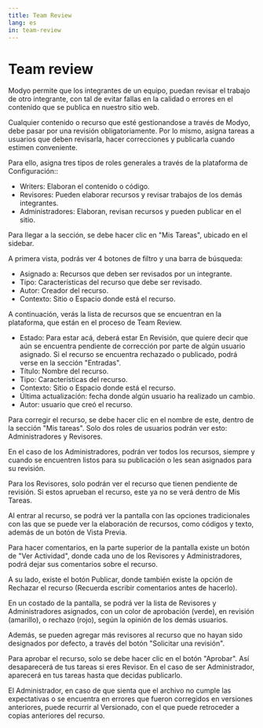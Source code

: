 ```yaml
---
title: Team Review
lang: es
in: team-review
---
```


# Team review

Modyo permite que los integrantes de un equipo, puedan revisar el trabajo de otro integrante, con tal de evitar fallas en la calidad o errores en el contenido que se publica en nuestro sitio web.

Cualquier contenido o recurso que esté gestionandose a través de Modyo, debe pasar por una revisión obligatoriamente. Por lo mismo, asigna tareas a usuarios que deben revisarla, hacer correcciones y publicarla cuando estimen conveniente.

Para ello, asigna tres tipos de roles generales a través de la plataforma de Configuración::

- Writers: Elaboran el contenido o código.
- Revisores: Pueden elaborar recursos y revisar trabajos de los demás integrantes.
- Administradores: Elaboran, revisan recursos y pueden publicar en el sitio.

Para llegar a la sección, se debe hacer clic en "Mis Tareas", ubicado en el sidebar.

A primera vista, podrás ver 4 botones de filtro y una barra de búsqueda:

- Asignado a: Recursos que deben ser revisados por un integrante.
- Tipo: Características del recurso que debe ser revisado.
- Autor: Creador del recurso.
- Contexto: Sitio o Espacio donde está el recurso.

A continuación, verás la lista de recursos que se encuentran en la plataforma, que están en el proceso de Team Review.

- Estado: Para estar acá, deberá estar En Revisión, que quiere decir que aún se encuentra pendiente de corrección por parte de algún usuario asignado. Si el recurso se encuentra rechazado o publicado, podrá verse en la sección "Entradas". 
- Título: Nombre del recurso.
- Tipo: Características del recurso.
- Contexto: Sitio o Espacio donde está el recurso.
- Última actualización: fecha donde algún usuario ha realizado un cambio.
- Autor: usuario que creó el recurso.

Para corregir el recurso, se debe hacer clic en el nombre de este, dentro de la sección "Mis tareas". Solo dos roles de usuarios podrán ver esto: Administradores y Revisores.

En el caso de los Administradores, podrán ver todos los recursos, siempre y cuando se encuentren listos para su publicación o les sean asignados para su revisión.

Para los Revisores, solo podrán ver el recurso que tienen pendiente de revisión. Si estos aprueban el recurso, este ya no se verá dentro de Mis Tareas.

Al entrar al recurso, se podrá ver la pantalla con las opciones tradicionales con las que se puede ver la elaboración de recursos, como códigos y texto, además de un botón de Vista Previa.

Para hacer comentarios, en la parte superior de la pantalla existe un botón de "Ver Actividad", donde cada uno de los Revisores y Administradores, podrá dejar sus comentarios sobre el recurso.

A su lado, existe el botón Publicar, donde también existe la opción de Rechazar el recurso (Recuerda escribir comentarios antes de hacerlo).

En un costado de la pantalla, se podrá ver la lista de Revisores y Administradores asignados, con un color de aprobación (verde), en revisión (amarillo), o rechazo (rojo), según la opinión de los demás usuarios.

Además, se pueden agregar más revisores al recurso que no hayan sido designados por defecto, a través del botón "Solicitar una revisión".

Para aprobar el recurso, solo se debe hacer clic en el botón "Aprobar". Así desaparecerá de tus tareas si eres Revisor. En el caso de ser Administrador, aparecerá en tus tareas hasta que decidas publicarlo.

El Administrador, en caso de que sienta que el archivo no cumple las expectativas o se encuentra en errores que fueron corregidos en versiones anteriores, puede recurrir al Versionado, con el que puede retroceder a copias anteriores del recurso.












